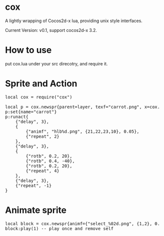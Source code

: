 cox
===


A lightly wrapping of Cocos2d-x lua, providing unix style interfaces.

Current Version:
v0.1, support cocos2d-x 3.2.


How to use
===
put cox.lua under your src direcotry, and require it.

Sprite and Action
===

<pre>
local cox = require("cox")

local p = cox.newspr{parent=layer, texf="carrot.png", x=cox.w/2, y=276}
p:set{name="carrot"}
p:runact{
    {"delay", 3},
    {
        {"animf", "hlb%d.png", {21,22,23,10}, 0.05},
        {"repeat", 2}
    },
    {"delay", 3},
    {
        {"rotb", 0.2, 20},
        {"rotb", 0.4, -40},
        {"rotb", 0.2, 20},
        {"repeat", 4}
    },
    {"delay", 3},
    {"repeat", -1}
}
</pre>

Animate sprite
===
<pre>
local block = cox.newspr{animf={"select_%02d.png", {1,2}, 0.2}}
block:play(1) -- play once and remove self
</pre>
